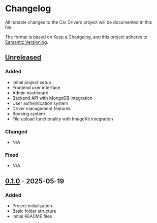 # Changelog

All notable changes to the Car Drivers project will be documented in this file.

The format is based on [Keep a Changelog](https://keepachangelog.com/en/1.0.0/),
and this project adheres to [Semantic Versioning](https://semver.org/spec/v2.0.0.html).

## [Unreleased]

### Added
- Initial project setup
- Frontend user interface
- Admin dashboard
- Backend API with MongoDB integration
- User authentication system
- Driver management features
- Booking system
- File upload functionality with ImageKit integration

### Changed
- N/A

### Fixed
- N/A

## [0.1.0] - 2025-05-19

### Added
- Project initialization
- Basic folder structure
- Initial README files

[Unreleased]: https://github.com/yourusername/Car-Drivers/compare/v0.1.0...HEAD
[0.1.0]: https://github.com/yourusername/Car-Drivers/releases/tag/v0.1.0
